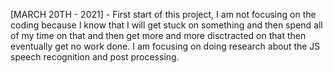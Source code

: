 [MARCH 20TH - 2021] - First start of this project, I am not focusing on the coding because I know that I will get stuck on something and then spend all of my time on that and then get more and more disctracted on that then eventually get no work done. I am focusing on doing research about the JS speech recognition and post processing.